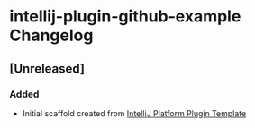 <!-- Keep a Changelog guide -> https://keepachangelog.com -->

# intellij-plugin-github-example Changelog

## [Unreleased]
### Added
- Initial scaffold created from [IntelliJ Platform Plugin Template](https://github.com/JetBrains/intellij-platform-plugin-template)
